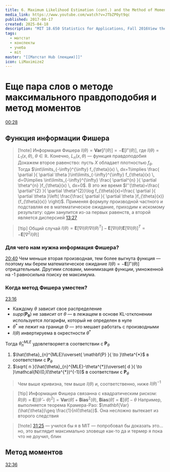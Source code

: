 ```yaml
---
title: 6. Maximum Likelihood Estimation (cont.) and the Method of Moments
media_link: https://www.youtube.com/watch?v=JTbZP0yt9qc
published: 2017-08-17
created: 2025-04-18
description: "MIT 18.650 Statistics for Applications, Fall 2016View the complete course: http://ocw.mit.edu/18-650F16Instructor: Philippe RigolletIn this lecture, Prof. Rigollet continued on maximum likelihood"
tags:
  - матстат
  - конспекты
  - учеба
  - mit
master: "[[Матстат Hub (лекции)]]"
icon: LiMaximize2
---
```


# Еще пара слов о методе максимального правдоподобия и метод моментов

[00:28](https://www.youtube.com/watch?t=28&v=JTbZP0yt9qc)
## Функция информации Фишера
> [!note] Информация Фишера
> $I(\theta)=\mathbf{Var}[l'(\theta)]=-\mathbf{E}[l''(\theta)]$, где $l(\theta)=L_{1}(x, \theta)$, $\theta \in \mathbb{R}$. Конечно, $L_{n}(x, \theta)$ — функция правдоподобия
> Докажем второе равенство: пусть $X$ обладает плотностью $f_{\theta}$. Тогда
> $\int\limits_{-\infty}^{\infty} f_{\theta}(x) \, dx=1\implies \frac{ \partial  }{ \partial \theta }\int\limits_{-\infty}^{\infty} f_{\theta}(x) \, d=0\implies \int\limits_{-\infty}^{\infty} \frac{ \partial^{n}  }{ \partial \theta^{n} }f_{\theta}(x) \, dx=0$. В это же время $l''(\theta)=\frac{ \partial^{2} }{ \partial \theta^{2}}\log f_{\theta}(x)=\frac{ \partial  }{ \partial \theta }\left( \frac{\frac{ \partial  }{ \partial \theta }f_{\theta}(x)}{f_{\theta}(x)} \right)$. Применяя формулу производной частного и подставляя ее в математическое ожидание, приходим к искомому результату: один занулится из-за первых равенств, а второй является дисперсией [13:27](https://www.youtube.com/watch?t=807&v=JTbZP0yt9qc)

> [!tip] Общий случай
> $I(\theta)=\mathbf{E}[\nabla l(\theta)\nabla l(\theta)^{T}]-\mathbf{E}[\nabla l(\theta)\mathbf{E}[\nabla l(\theta)]^{T}=-\mathbf{E}[\nabla^{2}l(\theta)]$

### Для чего нам нужна информация Фишера?
[20:40](https://www.youtube.com/watch?t=1277&v=JTbZP0yt9qc)
Чем меньше вторая производная, тем более выгнута функция — поэтому мы берем математическое ожидание $I(\theta)=-\mathbf{E}[l''(\theta)]$ отрицательным. Другими словами, минимизация функции, умноженной на -1 равносильна поиску ее максимума. 

### Когда метод Фишера уместен?
[23:16](https://www.youtube.com/watch?t=1396&v=JTbZP0yt9qc)
- Каждому $\theta$ зависит свое распределение
- $supp(\mathbf{P_{\theta}})$ не зависит от $\theta$ — в лежащем в основе KL-отклонении используется логарифм, который не определен в нуле
- $\theta^{*}$ не лежит на границе $\Theta$ — это мешает работать с производными
- $I(\theta)$ инвертируема в окрестности $\theta^{*}$

Тогда $\hat{\theta}_{n}^{MLE}$ удовлетворяет:в соответствии с $\mathbf{P}_{\theta}$
 1. $\hat{\theta}_{n}^{MLE}\overset{ \mathbf{P} }{ \to }\theta^{*}$ в соответствии с $\mathbf{P}_{\theta}$
 2. $\sqrt{ n }(\hat{\theta}_{n}^{MLE}-\theta^{*})\overset{ d }{ \to }\mathcal{N}(0,I(\theta^{*})^{-1})$ в соответствии с $\mathbf{P}_{\theta}$
 > Чем выше кривизна, тем выше $I(\theta)$ и, соответственно, ниже $I(\theta)^{-1}$

> [!tip] Информация Фишера связанна с квадратическим риском: $R(\theta)=\mathbf{E}[(\hat{\theta}-\theta)^{2}]=\mathbf{Var}(\hat{\theta})+\mathbf{Bias}^{2}(\theta)$, $\mathbf{Bias}(\hat{\theta})=\mathbf{E}[\hat{\theta}]-\theta$
> Например, выполняется теорема Крамера-Рао: $\mathbf{Var}(\hat{\theta})\geq \frac{1}{nI(\theta)}$. Она несложно вытекает из второго следствия

> [!note] [31:25](https://www.youtube.com/watch?t=1891&v=JTbZP0yt9qc) — учился бы я в MIT — попробовал бы доказать это... но, это выглядит максимально зловеще как-то да и термер я пока что не доучил, блин

## Метод моментов
[32:36](https://www.youtube.com/watch?t=1950&v=JTbZP0yt9qc)


